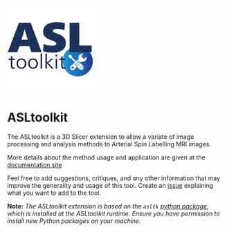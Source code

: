 <img src="https://raw.githubusercontent.com/LOAMRI/Slicer-ASLtoolkit/refs/heads/develop/Slicer_ASLtoolkit.png" width=200>


# ASLtoolkit

The ASLtoolkit is a 3D Slicer extension to allow a variate of image processing and analysis methods to Arterial Spin Labelling MRI images. 

More details about the method usage and application are given at the [documentation site](https://www.slicer.org/wiki/Documentation/Nightly/Extensions/Slicer_ASLtoolkit)

Feel free to add suggestions, critiques, and any other information that may improve the generality and usage of this tool. Create an [issue](https://github.com/LOAMRI/Slicer-ASLtoolkit/issues) explaining what you want to add to the tool.

**Note:** *The ASLtoolkit extension is based on the `asltk` [python package](https://pypi.org/project/asltk/), which is installed at the ASLtoolkit runtime. Ensure you have permission to install new Python packages on your machine.*
